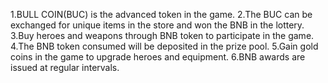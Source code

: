 1.BULL COIN(BUC) is the advanced token in the game.
2.The BUC can be exchanged for unique items in the store and won the BNB in the lottery.
3.Buy heroes and weapons through BNB token to participate in the game.
4.The BNB token consumed will be deposited in the prize pool.
5.Gain gold coins in the game to upgrade heroes and equipment.
6.BNB awards are issued at regular intervals.
